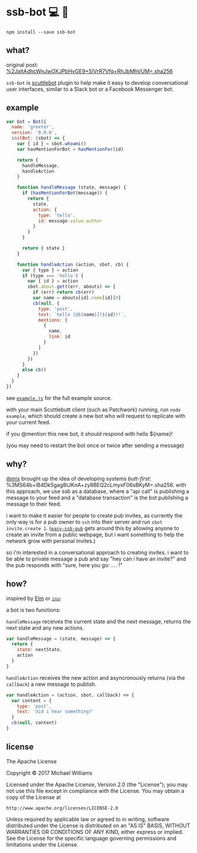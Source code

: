 # ssb-bot :computer: :speech_balloon:

```shell
npm install --save ssb-bot
```
## what?

original post: [%2JaltAdhcWnJwOXJPbHvGE9+SlVrR7Vfq+RhJbMhVUM=.sha256](https://viewer.scuttlebot.io/%252JaltAdhcWnJwOXJPbHvGE9%2BSlVrR7Vfq%2BRhJbMhVUM%3D.sha256)

`ssb-bot` is [scuttlebot](https://github.com/ssbc/scuttlebot) plugin to help make it easy to develop conversational user interfaces, similar to a Slack bot or a Facebook Messenger bot.

## example

```js
var bot = Bot({
  name: 'greeter',
  version: '0.0.0',
  initBot: (sbot) => {
    var { id } = sbot.whoami()
    var hasMentionForBot = hasMentionFor(id)

    return {
      handleMessage,
      handleAction
    }

    function handleMessage (state, message) {
      if (hasMentionForBot(message)) {
        return {
          state,
          action: {
            type: 'hello',
            id: message.value.author
          }
        }
      }

      return { state }
    }

    function handleAction (action, sbot, cb) {
      var { type } = action
      if (type === 'hello') {
        var { id } = action
        sbot.about.get((err, abouts) => {
          if (err) return cb(err)
          var name = abouts[id].name[id][0]
          cb(null, {
            type: 'post',
            text: `hello [@${name}](${id})!`,
            mentions: [
              {
                name,
                link: id
              }
            ]
          })
        })
      }
      else cb()
    }
  }
})
```

see [`example.js`](./example.js) for the full example source.

with your main Scuttlebutt client (such as Patchwork) running, run `node example`, which should create a new bot who will request to replicate with your current feed.

if you @mention this new bot, it should respond with hello ${name}!

(you may need to restart the bot once or twice after sending a message)

## why?

[@mix](@ye+QM09iPcDJD6YvQYjoQc7sLF/IFhmNbEqgdzQo3lQ=.ed25519) brought up the idea of developing systems _butt-first_: %3MS64b+lB4Dk5gag8tJKnA+zy8BEQ2cLmyxF06sBKyM=.sha256. with this approach, we use ssb as a database, where a "api call" is publishing a message to your feed and a "database transaction" is the bot publishing a message to their feed.

i want to make it easier for people to create pub invites, as currently the only way is for a pub owner to `ssh` into their server and run `sbot invite.create 1`. ([`easy-ssb-pub`](https://github.com/staltz/easy-ssb-pub) gets around this by allowing anyone to create an invite from a public webpage, but i want something to help the network grow with personal invites.)

so i'm interested in a conversational approach to creating invites. i want to be able to private message a pub and say "hey can i have an invite?" and the pub responds with "sure, here you go: .... !"

## how?

inspired by [Elm](https://guide.elm-lang.org/) or [`inu`](https://github.com/ahdinosaur/inu):

a bot is two functions:

`handleMessage` receives the current state and the next message, returns the next state and any new actions.

```js
var handleMessage = (state, message) => {
  return {
    state: nextState,
    action
  }
}
```

`handleAction` receives the new action and asyncronously returns (via the `callback`) a new message to publish.


```js
var handleAction = (action, sbot, callback) => {
  var content = {
    type: 'post',
    text: 'did i hear something?'
  }
  cb(null, content)
}
```

## license

The Apache License

Copyright &copy; 2017 Michael Williams

Licensed under the Apache License, Version 2.0 (the "License");
you may not use this file except in compliance with the License.
You may obtain a copy of the License at

    http://www.apache.org/licenses/LICENSE-2.0

Unless required by applicable law or agreed to in writing, software
distributed under the License is distributed on an "AS IS" BASIS,
WITHOUT WARRANTIES OR CONDITIONS OF ANY KIND, either express or implied.
See the License for the specific language governing permissions and
limitations under the License.
